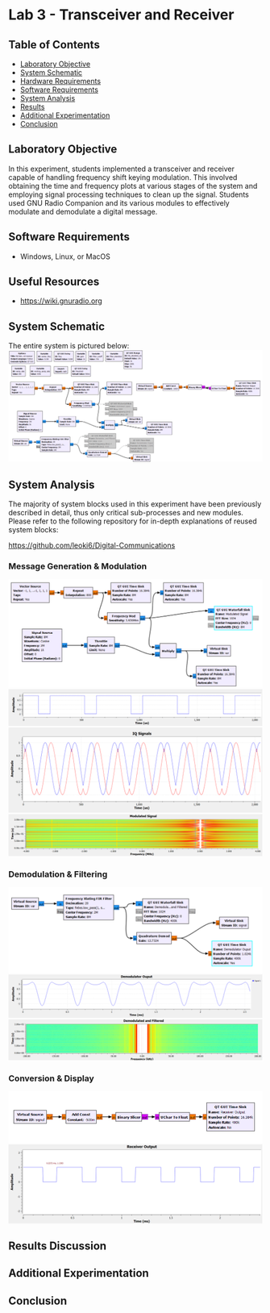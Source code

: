 # Lab 3 - Transceiver and Receiver

## Table of Contents
- [Laboratory Objective](#laboratory-objective)
- [System Schematic](#system-schematic)
- [Hardware Requirements](#hardware-requirements)
- [Software Requirements](#software-requirements)
- [System Analysis](#system-analysis)
- [Results](#results)
- [Additional Experimentation](#additional-experimentation)
- [Conclusion](#conclusion)

## Laboratory Objective
In this experiment, students implemented a transceiver and receiver capable of handling frequency shift keying modulation. This involved obtaining the time and frequency plots at various stages of the system and employing signal processing techniques to clean up the signal. Students used GNU Radio Companion and its various modules to effectively modulate and demodulate a digital message.

## Software Requirements
- Windows, Linux, or MacOS
  
## Useful Resources
- https://wiki.gnuradio.org
  
## System Schematic
The entire system is pictured below:
![image](https://github.com/leoki6/Digital-Communications/blob/main/L3_FSK_RECEIVER_TRANSMITTER/Figures/Sys_Diag.png)

## System Analysis
The majority of system blocks used in this experiment have been previously described in detail, thus only critical sub-processes and new modules. Please refer to the following repository for in-depth explanations of reused system blocks:

https://github.com/leoki6/Digital-Communications

### Message Generation & Modulation
![image](https://github.com/leoki6/Digital-Communications/blob/main/L3_FSK_RECEIVER_TRANSMITTER/Figures/Message_Gen_Modulation.png)
![image](https://github.com/leoki6/Digital-Communications/blob/main/L3_FSK_RECEIVER_TRANSMITTER/Figures/Dig_Message.png)
![image](https://github.com/leoki6/Digital-Communications/blob/main/L3_FSK_RECEIVER_TRANSMITTER/Figures/IQ_Signals.png)
![image](https://github.com/leoki6/Digital-Communications/blob/main/L3_FSK_RECEIVER_TRANSMITTER/Figures/Waterfall_Mod.png)

### Demodulation & Filtering
![image](https://github.com/leoki6/Digital-Communications/blob/main/L3_FSK_RECEIVER_TRANSMITTER/Figures/Demodulation_Filtering.png)
![image](https://github.com/leoki6/Digital-Communications/blob/main/L3_FSK_RECEIVER_TRANSMITTER/Figures/Demod_Output.png)
![image](https://github.com/leoki6/Digital-Communications/blob/main/L3_FSK_RECEIVER_TRANSMITTER/Figures/Demod_Filtered.png)

### Conversion & Display
![image](https://github.com/leoki6/Digital-Communications/blob/main/L3_FSK_RECEIVER_TRANSMITTER/Figures/Conversion_Display.png)
![image](https://github.com/leoki6/Digital-Communications/blob/main/L3_FSK_RECEIVER_TRANSMITTER/Figures/R_Output.png)


## Results Discussion



## Additional Experimentation

## Conclusion

